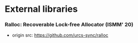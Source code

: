 
# External libraries

### Ralloc: Recoverable Lock-free Allocator (ISMM' 20)

* origin src: https://github.com/urcs-sync/ralloc
